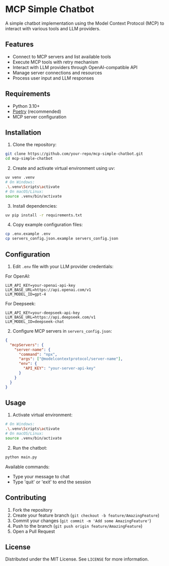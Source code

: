 # MCP Simple Chatbot

A simple chatbot implementation using the Model Context Protocol (MCP) to interact with various tools and LLM providers.

## Features

- Connect to MCP servers and list available tools
- Execute MCP tools with retry mechanism
- Interact with LLM providers through OpenAI-compatible API
- Manage server connections and resources
- Process user input and LLM responses

## Requirements

- Python 3.10+
- [Poetry](https://python-poetry.org/) (recommended)
- MCP server configuration

## Installation

1. Clone the repository:
```bash
git clone https://github.com/your-repo/mcp-simple-chatbot.git
cd mcp-simple-chatbot
```

2. Create and activate virtual environment using uv:
```bash
uv venv .venv
# On Windows:
.\.venv\Scripts\activate
# On macOS/Linux:
source .venv/bin/activate
```

3. Install dependencies:
```bash
uv pip install -r requirements.txt
```

4. Copy example configuration files:
```bash
cp .env.example .env
cp servers_config.json.example servers_config.json
```

## Configuration

1. Edit `.env` file with your LLM provider credentials:

For OpenAI:
```
LLM_API_KEY=your-openai-api-key
LLM_BASE_URL=https://api.openai.com/v1
LLM_MODEL_ID=gpt-4
```

For Deepseek:
```
LLM_API_KEY=your-deepseek-api-key
LLM_BASE_URL=https://api.deepseek.com/v1
LLM_MODEL_ID=deepseek-chat
```

2. Configure MCP servers in `servers_config.json`:
```json
{
  "mcpServers": {
    "server-name": {
      "command": "npx",
      "args": ["@modelcontextprotocol/server-name"],
      "env": {
        "API_KEY": "your-server-api-key"
      }
    }
  }
}
```

## Usage

1. Activate virtual environment:
```bash
# On Windows:
.\.venv\Scripts\activate
# On macOS/Linux:
source .venv/bin/activate
```

2. Run the chatbot:
```bash
python main.py
```

Available commands:
- Type your message to chat
- Type 'quit' or 'exit' to end the session

## Contributing

1. Fork the repository
2. Create your feature branch (`git checkout -b feature/AmazingFeature`)
3. Commit your changes (`git commit -m 'Add some AmazingFeature'`)
4. Push to the branch (`git push origin feature/AmazingFeature`)
5. Open a Pull Request

## License

Distributed under the MIT License. See `LICENSE` for more information.
